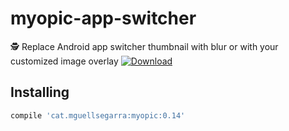 # myopic-app-switcher
🕵️  Replace Android app switcher thumbnail with blur or with your customized image overlay
 [ ![Download](https://api.bintray.com/packages/mguellsegarra/myopic/cat.mguellsegarra%3Amyopic/images/download.svg) ](https://bintray.com/mguellsegarra/myopic/cat.mguellsegarra%3Amyopic/_latestVersion)

## Installing

```groovy
compile 'cat.mguellsegarra:myopic:0.14'
```
